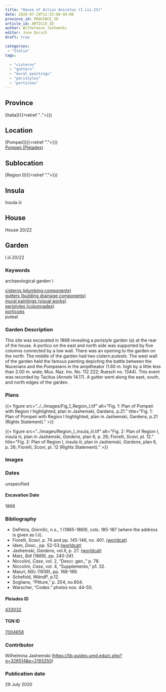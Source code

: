 ```yaml
---
title: "House of Actius Anicetus (I.iii.23)"
date: 2020-07-29T12:55:08-04:00
province_id: PROVINCE_ID
article_id: ARTICLE_ID
author: Wilhelmina Jashemski
editor: June Dorsch
draft: true

categories:
 - "Italia"
tags:
  
  - "cisterns"
  - "gutters"
  - "mural paintings"
  - "peristyles"
  - "porticoes"
---
```


## Province

[Italia]({{<relref "..">}})

<!--### Province Description-->

<!-- DESCRIPTION -->


## Location

[Pompeii]({{<relref ".">}}) \
[Pompeii (Pleiades)](https://pleiades.stoa.org/places/433032)

<!--### Location Description-->

<!-- LEAVE THIS BLANK FOR NOW -->

## Sublocation

[Region I]({{<relref ".">}})

<!--### Sublocation Description-->

<!-- DESCRIPTION -->

## Insula

Insula iii

## House

House 20/22

## Garden

I.iii.20/22

### Keywords

archaeological garden \

[cisterns (plumbing components)](http://vocab.getty.edu/page/aat/300052558) \
[gutters (building drainage components)](http://vocab.getty.edu/page/aat/300052565) \
[mural paintings (visual works)](http://vocab.getty.edu/page/aat/300033644) \
[peristyles (columnades)](http://vocab.getty.edu/page/aat/300004029) \
[porticoes](http://vocab.getty.edu/page/aat/300004145) \
puteal  

### Garden Description

This site was excavated in 1868 revealing a *peristyle* garden (a) at the rear of the house. A portico on the east and north side was supported by five columns connected by a low wall. There was an opening to the garden on the north. The middle of the garden had two cistern *puteals*. The west wall of the garden held the famous painting depicting the battle between the Nucerians and the Pompeians in the ampitheator (1.60 m. high by a little less than 2.00 m. wide; Mus. Naz. Inv. No. 112 222; Ruesch no. 1344). This event was recorded by Tacitus (*Annals* 14.17). A gutter went along the east, south, and north edges of the garden.

<!--### Maps-->

<!--
OLD WAY (DO NOT USE)
![alt_text](../../images/image_name.ext)
*CAPTION*

NEW WAY ↓↓↓↓
{{< figure src="../../images/image_name.ext" alt="ALT_TEXT" title="CAPTION" >}}
-->

### Plans

{{< figure src="../../images/Fig_1_Region_I.tif" alt="Fig. 1: Plan of Pompeii with Region I highlighted, plan in Jashemski, Gardens, p.21." title="Fig. 1: Plan of Pompeii with Region I highlighted, plan in Jashemski, Gardens, p.21 (Rights Statement)." >}}

{{< figure src="../images/Region_I_insula_iii.tif" alt="Fig. 2: Plan of Region I, insula iii, plan in Jashemski, *Gardens*, plan 6, p. 26; Fiorelli, *Scavi*, pl. 12." title="Fig. 2: Plan of Region I, insula iii, plan in Jashemski, *Gardens*, plan 6, p. 26; Fiorelli, *Scavi*, pl. 12 (Rights Statement)." >}}

### Images


### Dates

unspecified

#### Excavation Date

1868

### Bibliography

* DePetra, *GiornSc*, n.s., 1 (1865-1869), cols. 185-187 (where the address is given as I.ii).
* Fiorelli, *Scavi*, p. 74 and pp. 145-146, no. 401. [(worldcat)](http://www.worldcat.org/oclc/249024903)
* Idem, *Desc.*, pp. 52-53.[(worldcat)](http://www.worldcat.org/oclc/908272023)
* Jashemski, *Gardens*, vol.II, p. 27. [(worldcat)](http://www.worldcat.org/oclc/921816405)
* Matz, *BdI* (1869), pp. 240-241.
* Niccolini, *Case*, vol. 2, “Descr. gen.,” p. 78.
* Niccolini, *Case*, vol. 4, “Supplemento,” p1. 32.
* Maiuri, *NSc* (1939), pp. 168-169.
* Schefold, *WändP*, p.12.
* Sogliano, “Pitture,” p. 204, no.604.
* Warscher, “Codex.” photos nos. 44-50.

<!--#### Periodo ID-->

<!-- [PERIODO_ID](https://pleiades.stoa.org/places/PLEIADES_ID) -->

#### Pleiades ID

[433032](https://pleiades.stoa.org/places/433032)

#### TGN ID

[7004658](http://vocab.getty.edu/page/tgn/7004658)

### Contributor

Wilhelmina Jashemski (https://lib.guides.umd.edu/c.php?g=326514&p=2193250)

### Publication date

29 July 2020

<!--### Related articles-->

<!-- Links to other related articles. Leave blank for now -->
